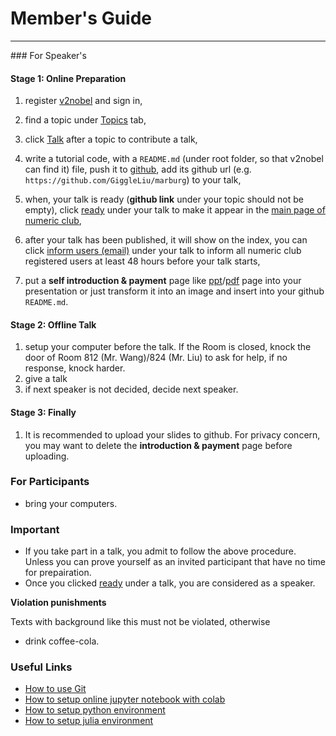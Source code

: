 # Member's Guide
<hr>
### For Speaker's

#### Stage 1: Online Preparation
1. register [v2nobel](/being/register/) and sign in,
2. find a topic under [Topics](/topics/list/) tab,
3. click <a href='#' class='btn btn-sm'><span class="glyphicon glyphicon-plus">Talk</a> after a topic to contribute a talk,
4. write <span class="bg-success">a tutorial code, with a `README.md`</span> (under root folder, so that v2nobel can find it) file,
push it to [github](https://github.com/), add its github url (e.g. `https://github.com/GiggleLiu/marburg`) to your talk,
5. when, your talk is ready (<span class="bg-success">**github link**</span> under your topic should not be empty), click <a href="#" class="btn btn-warning">ready</a> under your talk to make it appear in the [main page of numeric club](/),

6. after your talk has been published, it will show on the index, you can click <a href="#" class="btn btn-warning">inform users (email)</a> under your talk to <span class="bg-success">inform all numeric club registered users at least 48 hours before</span> your talk starts,
7. put a **self introduction & payment** page like [ppt](/static/other/intro.pptx)/[pdf](/static/other/intro.pdf) page into your presentation or just transform it into an image and insert into your github `README.md`.

#### Stage 2: Offline Talk
1. setup your computer before the talk. If the Room is closed,
knock the door of Room 812 (Mr. Wang)/824 (Mr. Liu) to ask for help, if no response, knock harder.
2. <span class="bg-success">give a talk</span>
3. if next speaker is not decided, decide next speaker.

#### Stage 3: Finally
1. It is recommended to upload your slides to github. For privacy concern, you may want to delete the **introduction & payment** page before uploading.

### For Participants
* <span class="bg-success">bring your computers.</span>

### <span class="text-danger">Important</span>
* If you take part in a talk, you admit to follow the above procedure. Unless you can prove yourself as an invited participant that have no time for prepairation.
* Once you clicked <a href="#" class="btn btn-warning">ready</a> under a talk, you are considered as a speaker.

**Violation punishments**

Texts with <span class="bg-success">background like this</span> must not be violated, otherwise

* drink coffee-cola.

### Useful Links
* [How to use Git](http://git.huit.harvard.edu/guide/)
* [How to setup online jupyter notebook with colab](/help/colab/)
* [How to setup python environment](/help/python_setup/)
* [How to setup julia environment](/help/julia_setup/)
